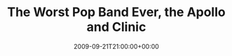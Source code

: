 ---
templateKey: event
guid: 0894fb42-6eab-11ea-99c5-002590d1d1b0
date: 2009-09-21T21:00:00+00:00
eventTime: '9pm'
title: The Worst Pop Band Ever, the Apollo and Clinic
artist: The Worst Pop Band Ever
city: Thunder Bay
venue: the Apollo and Clinic
group: The Worst Pop Band Ever
---